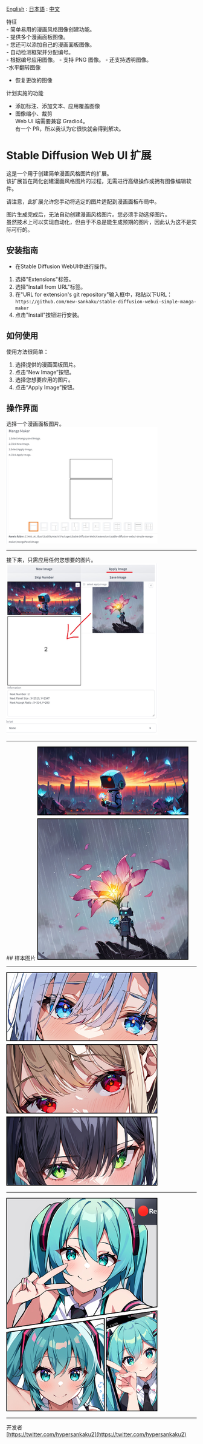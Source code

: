 [English](https://github.com/new-sankaku/stable-diffusion-webui-simple-manga-maker/blob/main/README.md) : [日本語](https://github.com/new-sankaku/stable-diffusion-webui-simple-manga-maker/blob/main/README_JP.md) : [中文](https://github.com/new-sankaku/stable-diffusion-webui-simple-manga-maker/blob/main/README_CH.md)
  
特征  
    - 简单易用的漫画风格图像创建功能。  
    - 提供多个漫画面板图像。  
    - 您还可以添加自己的漫画面板图像。  
    - 自动检测框架并分配编号。  
    - 根据编号应用图像。 
    - 支持 PNG 图像。 
    - 还支持透明图像。  
   -水平翻转图像  
   - 恢复更改的图像

计划实施的功能  
   - 添加标注、添加文本、应用覆盖图像  
   - 图像缩小、裁剪  
     Web UI 端需要兼容 Gradio4。  
     有一个 PR，所以我认为它很快就会得到解决。  
  
# Stable Diffusion Web UI 扩展  
这是一个用于创建简单漫画风格图片的扩展。  
该扩展旨在简化创建漫画风格图片的过程，无需进行高级操作或拥有图像编辑软件。  

请注意，此扩展允许您手动将选定的图片适配到漫画面板布局中。  

图片生成完成后，无法自动创建漫画风格图片。您必须手动选择图片。  
虽然技术上可以实现自动化，但由于不总是能生成预期的图片，因此认为这不是实际可行的。  

## 安装指南
- 在Stable Diffusion WebUI中进行操作。

1. 选择"Extensions"标签。
2. 选择"Install from URL"标签。
3. 在"URL for extension's git repository"输入框中，粘贴以下URL：
   `https://github.com/new-sankaku/stable-diffusion-webui-simple-manga-maker`
4. 点击"Install"按钮进行安装。

## 如何使用  
使用方法很简单：  

1. 选择提供的漫画面板图片。  
2. 点击“New Image”按钮。  
3. 选择您想要应用的图片。   
4. 点击“Apply Image”按钮。  

## 操作界面  
选择一个漫画面板图片。  
<img src="readme_image/SC_2024-03-10%20022306.jpg" width="400" alt="SC1">  
<hr>
接下来，只需应用任何您想要的图片。  
<img src="readme_image/SC_2024-03-10%20022314.jpg" width="400" alt="SC2">  
<hr>
## 样本图片  
<img src="readme_image/MangaMaker_20240310_022346.jpg" width="400" alt="manga_1">  
<hr>
<img src="readme_image/MangaMaker_20240310_021817.jpg" width="400" alt="manga_2">  
<hr>
<img src="readme_image/MangaMaker_20240310_020432.jpg" width="400" alt="manga_3">  
<hr>

开发者  
[https://twitter.com/hypersankaku2](https://twitter.com/hypersankaku2)  
